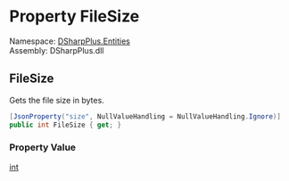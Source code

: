 # Property FileSize

Namespace: [DSharpPlus.Entities](DSharpPlus.Entities.md)  
Assembly: DSharpPlus.dll

## <a id="DSharpPlus_Entities_DiscordAttachment_FileSize"></a>FileSize

Gets the file size in bytes.

```csharp
[JsonProperty("size", NullValueHandling = NullValueHandling.Ignore)]
public int FileSize { get; }
```

### Property Value

[int](https://learn.microsoft.com/dotnet/api/system.int32)

